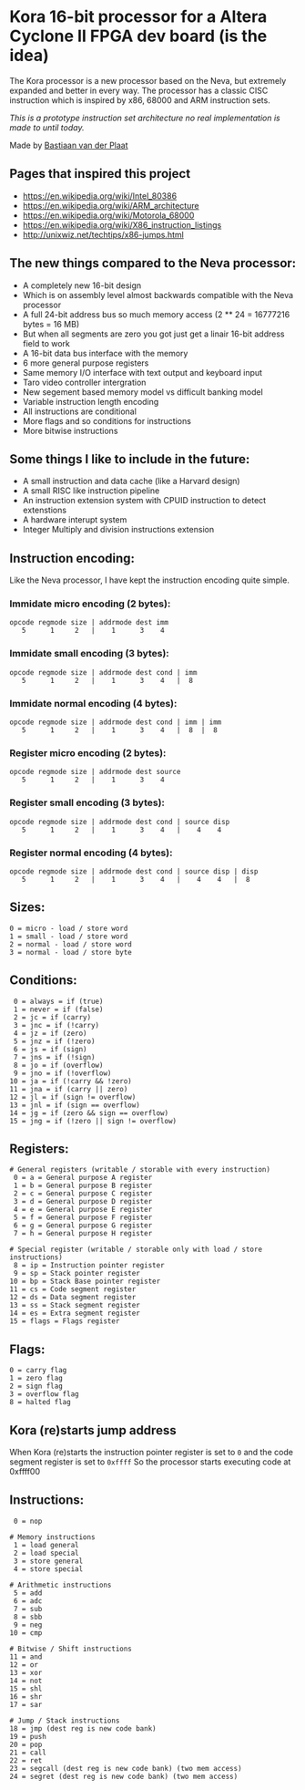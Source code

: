 # Kora 16-bit processor for a Altera Cyclone II FPGA dev board (is the idea)
The Kora processor is a new processor based on the Neva, but extremely expanded and better in every way.
The processor has a classic CISC instruction which is inspired by x86, 68000 and ARM instruction sets.

*This is a prototype instruction set architecture no real implementation is made to until today.*

Made by [Bastiaan van der Plaat](https://bastiaan.ml/)

## Pages that inspired this project
- https://en.wikipedia.org/wiki/Intel_80386
- https://en.wikipedia.org/wiki/ARM_architecture
- https://en.wikipedia.org/wiki/Motorola_68000
- https://en.wikipedia.org/wiki/X86_instruction_listings
- http://unixwiz.net/techtips/x86-jumps.html

## The new things compared to the Neva processor:
- A completely new 16-bit design
- Which is on assembly level almost backwards compatible with the Neva processor
- A full 24-bit address bus so much memory access (2 ** 24 = 16777216 bytes = 16 MB)
- But when all segments are zero you got just get a linair 16-bit address field to work
- A 16-bit data bus interface with the memory
- 6 more general purpose registers
- Same memory I/O interface with text output and keyboard input
- Taro video controller intergration
- New segement based memory model vs difficult banking model
- Variable instruction length encoding
- All instructions are conditional
- More flags and so conditions for instructions
- More bitwise instructions

## Some things I like to include in the future:
- A small instruction and data cache (like a Harvard design)
- A small RISC like instruction pipeline
- An instruction extension system with CPUID instruction to detect extenstions
- A hardware interupt system
- Integer Multiply and division instructions extension

## Instruction encoding:
Like the Neva processor, I have kept the instruction encoding quite simple.

### Immidate micro encoding (2 bytes):
```
opcode regmode size | addrmode dest imm
   5      1     2   |    1      3    4
```

### Immidate small encoding (3 bytes):
```
opcode regmode size | addrmode dest cond | imm
   5      1     2   |    1      3    4   |  8
```

### Immidate normal encoding (4 bytes):
```
opcode regmode size | addrmode dest cond | imm | imm
   5      1     2   |    1      3    4   |  8  |  8
```

### Register micro encoding (2 bytes):
```
opcode regmode size | addrmode dest source
   5      1     2   |    1      3    4
```

### Register small encoding (3 bytes):
```
opcode regmode size | addrmode dest cond | source disp
   5      1     2   |    1      3    4   |    4    4
```

### Register normal encoding (4 bytes):
```
opcode regmode size | addrmode dest cond | source disp | disp
   5      1     2   |    1      3    4   |    4    4   |  8
```

## Sizes:
```
0 = micro - load / store word
1 = small - load / store word
2 = normal - load / store word
3 = normal - load / store byte
```

## Conditions:
```
 0 = always = if (true)
 1 = never = if (false)
 2 = jc = if (carry)
 3 = jnc = if (!carry)
 4 = jz = if (zero)
 5 = jnz = if (!zero)
 6 = js = if (sign)
 7 = jns = if (!sign)
 8 = jo = if (overflow)
 9 = jno = if (!overflow)
10 = ja = if (!carry && !zero)
11 = jna = if (carry || zero)
12 = jl = if (sign != overflow)
13 = jnl = if (sign == overflow)
14 = jg = if (zero && sign == overflow)
15 = jng = if (!zero || sign != overflow)
```

## Registers:
```
# General registers (writable / storable with every instruction)
 0 = a = General purpose A register
 1 = b = General purpose B register
 2 = c = General purpose C register
 3 = d = General purpose D register
 4 = e = General purpose E register
 5 = f = General purpose F register
 6 = g = General purpose G register
 7 = h = General purpose H register

# Special register (writable / storable only with load / store instructions)
 8 = ip = Instruction pointer register
 9 = sp = Stack pointer register
10 = bp = Stack Base pointer register
11 = cs = Code segment register
12 = ds = Data segment register
13 = ss = Stack segment register
14 = es = Extra segment register
15 = flags = Flags register
```

## Flags:
```
0 = carry flag
1 = zero flag
2 = sign flag
3 = overflow flag
8 = halted flag
```

## Kora (re)starts jump address
When Kora (re)starts the instruction pointer register is set to `0` and the code segment register is set to `0xffff`
So the processor starts executing code at 0xffff00

## Instructions:
```
 0 = nop

# Memory instructions
 1 = load general
 2 = load special
 3 = store general
 4 = store special

# Arithmetic instructions
 5 = add
 6 = adc
 7 = sub
 8 = sbb
 9 = neg
10 = cmp

# Bitwise / Shift instructions
11 = and
12 = or
13 = xor
14 = not
15 = shl
16 = shr
17 = sar

# Jump / Stack instructions
18 = jmp (dest reg is new code bank)
19 = push
20 = pop
21 = call
22 = ret
23 = segcall (dest reg is new code bank) (two mem access)
24 = segret (dest reg is new code bank) (two mem access)
```
